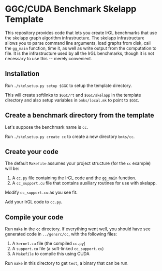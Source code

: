 # GGC/CUDA Benchmark Skelapp Template

This repository provides code that lets you create IrGL benchmarks
that use the skelapp graph algorithm infrastructure. The skelapp
infrastructure allows you to parse command line arguments, load graphs
from disk, call the `gg_main` function, time it, as well as write
output from the computation to file. It is the infrastructure used by
all the IrGL benchmarks, though it is not necessary to use this --
merely convenient.


## Installation

Run `./skelsetup.py setup $GGC` to setup the template directory.

This will create softlinks to `$GGC/rt` and `$GGC/skelapp` in the
template directory and also setup variables in `bmks/local.mk` to
point to `$GGC`.
   
## Create a benchmark directory from the template

Let's suppose the benchmark name is `cc`.

Run `./skelsetup.py create cc` to create a new directory `bmks/cc`.

## Create your code

The default `Makefile` assumes your project structure (for the `cc`
example) will be:

  1. A `cc.py` file containing the IrGL code and the `gg_main` function.
  2. A `cc_support.cu` file that contains auxiliary routines for use with skelapp.

Modify `cc_support.cu` as you see fit.

Add your IrGL code to `cc.py`.

## Compile your code

Run `make` in the `cc` directory. If everything went well, you should
have see generated code in `../gensrc/cc`, with the following files:

  1. A `kernel.cu` file (the compiled `cc.py`)
  2. A `support.cu` file (a soft-linked `cc_support.cu`)
  3. A `Makefile` to compile this using CUDA

Run `make` in this directory to get `test`, a binary that can be run.
